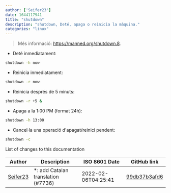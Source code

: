 ```yaml
---
author: ['Seifer23']
date: 1644117941
title: "shutdown"
description: "shutdown, Deté, apaga o reinicia la màquina."
categories: "linux"
---
```

> Més informació: <https://manned.org/shutdown.8>.

- Deté inmediatament:

```bash
shutdown -h now
```

- Reinicia inmediatament:

```bash
shutdown -r now
```

- Reinicia després de 5 minuts:

```bash
shutdown -r +5 &
```

- Apaga a la 1:00 PM (format 24h):

```bash
shutdown -h 13:00
```

- Cancel·la una operació d'apagat/reinici pendent:

```bash
shutdown -c
```
List of changes to this documentation


Author | Description | ISO 8601 Date | GitHub link
------|-----|-----|-----
[Seifer23](mailto:48915360+Seifer23@users.noreply.github.com) | *: add Catalan translation (#7736) | 2022-02-06T04:25:41 | [99db37b3afd6](https://github.com/tldr-pages/tldr/commit/99db37b3afd6dba836a6d94e4688601fdb3bac98)

